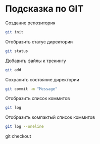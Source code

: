 # Подсказка по GIT

Создание репозитория
```sh
git init
```

Отобразить статус директории
```sh
git status
```

Добавить файлы к трекингу
```sh
git add
```

Сохранить состояние директории
```sh
git commit -m "Message"
```

Отобразить список коммитов
```sh
git log
```

Отобразить компактый список коммитов
```sh
git log --oneline
```
git checkout